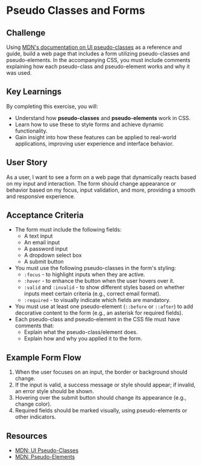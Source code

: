 # Pseudo Classes and Forms

## Challenge

Using [MDN's documentation on UI pseudo-classes](https://developer.mozilla.org/en-US/docs/Learn/Forms/UI_pseudo-classes) as a reference and guide, build a web page that includes a form utilizing pseudo-classes and pseudo-elements. In the accompanying CSS, you must include comments explaining how each pseudo-class and pseudo-element works and why it was used.

## Key Learnings

By completing this exercise, you will:

- Understand how **pseudo-classes** and **pseudo-elements** work in CSS.
- Learn how to use these to style forms and achieve dynamic functionality.
- Gain insight into how these features can be applied to real-world applications, improving user experience and interface behavior.

## User Story

As a user, I want to see a form on a web page that dynamically reacts based on my input and interaction. The form should change appearance or behavior based on my focus, input validation, and more, providing a smooth and responsive experience.

## Acceptance Criteria

- The form must include the following fields:
  - A text input
  - An email input
  - A password input
  - A dropdown select box
  - A submit button
- You must use the following pseudo-classes in the form's styling:
  - `:focus` - to highlight inputs when they are active.
  - `:hover` - to enhance the button when the user hovers over it.
  - `:valid` and `:invalid` - to show different styles based on whether inputs meet certain criteria (e.g., correct email format).
  - `:required` - to visually indicate which fields are mandatory.
- You must use at least one pseudo-element (`::before` or `::after`) to add decorative content to the form (e.g., an asterisk for required fields).
- Each pseudo-class and pseudo-element in the CSS file must have comments that:
  - Explain what the pseudo-class/element does.
  - Explain how and why you applied it to the form.

## Example Form Flow

1. When the user focuses on an input, the border or background should change.
2. If the input is valid, a success message or style should appear; if invalid, an error style should be shown.
3. Hovering over the submit button should change its appearance (e.g., change color).
4. Required fields should be marked visually, using pseudo-elements or other indicators.

## Resources

- [MDN: UI Pseudo-Classes](https://developer.mozilla.org/en-US/docs/Learn/Forms/UI_pseudo-classes)
- [MDN: Pseudo-Elements](https://developer.mozilla.org/en-US/docs/Web/CSS/Pseudo-elements)
